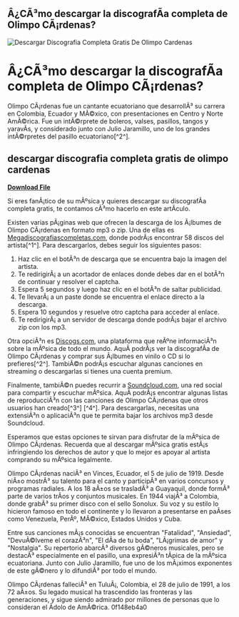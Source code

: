 ## Â¿CÃ³mo descargar la discografÃ­a completa de Olimpo CÃ¡rdenas?

 
![Descargar Discografia Completa Gratis De Olimpo Cardenas](https://i1.sndcdn.com/artworks-MQ6xtCRBLEKlBZo1-2opNfA-t240x240.jpg)

 
# Â¿CÃ³mo descargar la discografÃ­a completa de Olimpo CÃ¡rdenas?
 
Olimpo CÃ¡rdenas fue un cantante ecuatoriano que desarrollÃ³ su carrera en Colombia, Ecuador y MÃ©xico, con presentaciones en Centro y Norte AmÃ©rica. Fue un intÃ©rprete de boleros, valses, pasillos, tangos y yaravÃ­s, y considerado junto con Julio Jaramillo, uno de los grandes intÃ©rpretes del pasillo ecuatoriano[^2^].
 
## descargar discografia completa gratis de olimpo cardenas


[**Download File**](https://www.google.com/url?q=https%3A%2F%2Furlgoal.com%2F2tKK9Y&sa=D&sntz=1&usg=AOvVaw0ikIB6usZT7wVcWE0efWwR)

 
Si eres fanÃ¡tico de su mÃºsica y quieres descargar su discografÃ­a completa gratis, te contamos cÃ³mo hacerlo en este artÃ­culo.
 
Existen varias pÃ¡ginas web que ofrecen la descarga de los Ã¡lbumes de Olimpo CÃ¡rdenas en formato mp3 o zip. Una de ellas es [Megadiscografiascompletas.com](https://www.megadiscografiascompletas.com/2020/08/descargar-discografia-olimpo-cardenas.html), donde podrÃ¡s encontrar 58 discos del artista[^1^]. Para descargarlos, debes seguir los siguientes pasos:
 
1. Haz clic en el botÃ³n de descarga que se encuentra bajo la imagen del artista.
2. Te redirigirÃ¡ a un acortador de enlaces donde debes dar en el botÃ³n de continuar y resolver el captcha.
3. Espera 5 segundos y luego haz clic en el botÃ³n de saltar publicidad.
4. Te llevarÃ¡ a un paste donde se encuentra el enlace directo a la descarga.
5. Espera 10 segundos y resuelve otro captcha para acceder al enlace.
6. Te redirigirÃ¡ a un servidor de descarga donde podrÃ¡s bajar el archivo zip con los mp3.

Otra opciÃ³n es [Discogs.com](https://www.discogs.com/es/artist/2688649-Olimpo-C%C3%A1rdenas), una plataforma que reÃºne informaciÃ³n sobre la mÃºsica de todo el mundo. AquÃ­ podrÃ¡s ver la discografÃ­a de Olimpo CÃ¡rdenas y comprar sus Ã¡lbumes en vinilo o CD si lo prefieres[^2^]. TambiÃ©n podrÃ¡s escuchar algunas canciones en streaming o descargarlas si tienes una cuenta premium.
 
Finalmente, tambiÃ©n puedes recurrir a [Soundcloud.com](https://soundcloud.com/), una red social para compartir y escuchar mÃºsica. AquÃ­ podrÃ¡s encontrar algunas listas de reproducciÃ³n con las canciones de Olimpo CÃ¡rdenas que otros usuarios han creado[^3^] [^4^]. Para descargarlas, necesitas una extensiÃ³n o aplicaciÃ³n que te permita bajar los archivos mp3 desde Soundcloud.
 
Esperamos que estas opciones te sirvan para disfrutar de la mÃºsica de Olimpo CÃ¡rdenas. Recuerda que al descargar mÃºsica gratis estÃ¡s infringiendo los derechos de autor y que lo mejor es apoyar al artista comprando su mÃºsica legalmente.
  
Olimpo CÃ¡rdenas naciÃ³ en Vinces, Ecuador, el 5 de julio de 1919. Desde niÃ±o mostrÃ³ su talento para el canto y participÃ³ en varios concursos y programas radiales. A los 18 aÃ±os se trasladÃ³ a Guayaquil, donde formÃ³ parte de varios trÃ­os y conjuntos musicales. En 1944 viajÃ³ a Colombia, donde grabÃ³ su primer disco con el sello Sonolux. Su voz y su estilo lo hicieron famoso en todo el continente y lo llevaron a presentarse en paÃ­ses como Venezuela, PerÃº, MÃ©xico, Estados Unidos y Cuba.
 
Entre sus canciones mÃ¡s conocidas se encuentran "Fatalidad", "Ansiedad", "DevuÃ©lveme el corazÃ³n", "El dÃ­a de tu boda", "LÃ¡grimas de amor" y "Nostalgia". Su repertorio abarcÃ³ diversos gÃ©neros musicales, pero se destacÃ³ especialmente en el pasillo, una expresiÃ³n tÃ­pica de la mÃºsica ecuatoriana. Junto con Julio Jaramillo, fue uno de los mÃ¡ximos exponentes de este gÃ©nero y lo difundiÃ³ por todo el mundo.
 
Olimpo CÃ¡rdenas falleciÃ³ en TuluÃ¡, Colombia, el 28 de julio de 1991, a los 72 aÃ±os. Su legado musical ha trascendido las fronteras y las generaciones, y sigue siendo admirado por millones de personas que lo consideran el Ã­dolo de AmÃ©rica.
 0f148eb4a0
